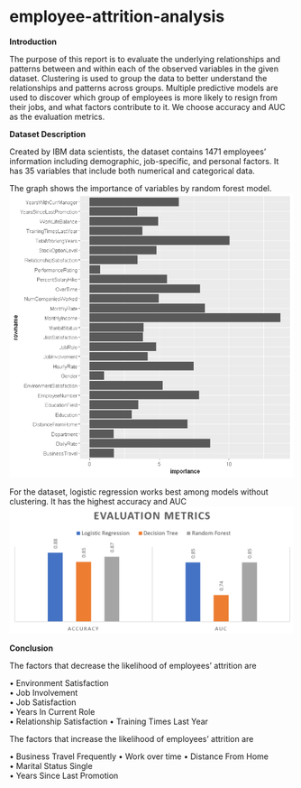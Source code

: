 # employee-attrition-analysis

**Introduction**

The purpose of this report is to evaluate the underlying relationships and patterns between and within each of the observed variables in the given dataset. Clustering is used to group the data to better understand the relationships and patterns across groups. Multiple predictive models are used to discover which group of employees is more likely to resign from their jobs, and what factors contribute to it. We choose accuracy and AUC as the evaluation metrics.

**Dataset Description**

Created by IBM data scientists, the dataset contains 1471 employees’ information including demographic, job-specific, and personal factors. It has 35 variables that include both numerical and categorical data. 


The graph shows the importance of variables by random forest model.
<img src="graph/random forest - importance.png" alt="importance" width="700"/>

For the dataset, logistic regression works best among models without clustering. It has the highest accuracy and AUC
<img src="graph/result.png" alt="importance" width="700"/>


**Conclusion**

The factors that decrease the likelihood of employees’ attrition are

•	Environment Satisfaction   
•	Job Involvement   
•	Job Satisfaction   
•	Years In Current Role        
•	Relationship Satisfaction 
•	Training Times Last Year   
   
 The factors that increase the likelihood of employees’ attrition are
 
•	Business Travel Frequently
•	Work over time 
•	Distance From Home  
•	Marital Status Single  
•	Years Since Last Promotion           
